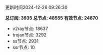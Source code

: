 更新时间2024-12-26 09:26:30

**总订阅: 3935**
**总节点: 48555**
**有效节点: 24870**
- v2ray节点: 18637
- trojan节点: 3292
- ss节点: 2931
- ssr节点: 10
